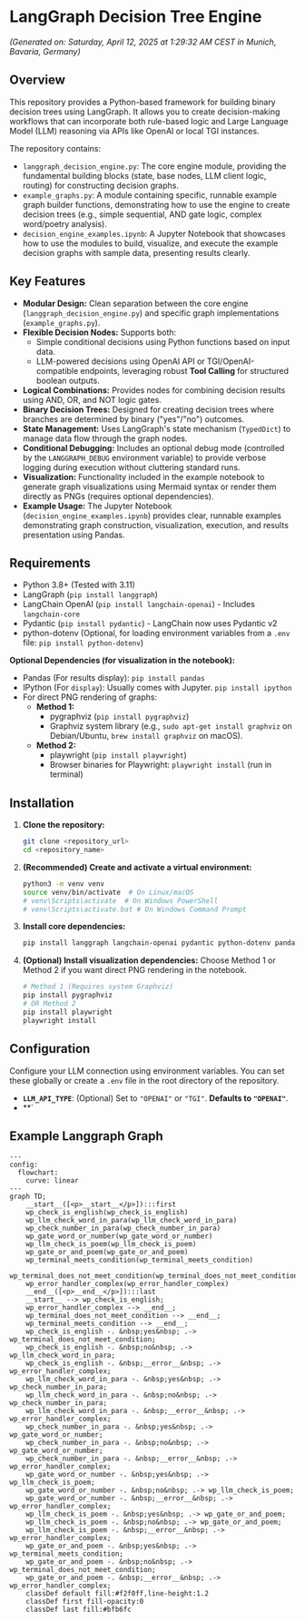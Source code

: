 # LangGraph Decision Tree Engine

*(Generated on: Saturday, April 12, 2025 at 1:29:32 AM CEST in Munich, Bavaria, Germany)*

## Overview

This repository provides a Python-based framework for building binary decision trees using LangGraph. It allows you to create decision-making workflows that can incorporate both rule-based logic and Large Language Model (LLM) reasoning via APIs like OpenAI or local TGI instances.

The repository contains:

* `langgraph_decision_engine.py`: The core engine module, providing the fundamental building blocks (state, base nodes, LLM client logic, routing) for constructing decision graphs.
* `example_graphs.py`: A module containing specific, runnable example graph builder functions, demonstrating how to use the engine to create decision trees (e.g., simple sequential, AND gate logic, complex word/poetry analysis).
* `decision_engine_examples.ipynb`: A Jupyter Notebook that showcases how to use the modules to build, visualize, and execute the example decision graphs with sample data, presenting results clearly.

## Key Features

* **Modular Design:** Clean separation between the core engine (`langgraph_decision_engine.py`) and specific graph implementations (`example_graphs.py`).
* **Flexible Decision Nodes:** Supports both:
    * Simple conditional decisions using Python functions based on input data.
    * LLM-powered decisions using OpenAI API or TGI/OpenAI-compatible endpoints, leveraging robust **Tool Calling** for structured boolean outputs.
* **Logical Combinations:** Provides nodes for combining decision results using AND, OR, and NOT logic gates.
* **Binary Decision Trees:** Designed for creating decision trees where branches are determined by binary ("yes"/"no") outcomes.
* **State Management:** Uses LangGraph's state mechanism (`TypedDict`) to manage data flow through the graph nodes.
* **Conditional Debugging:** Includes an optional debug mode (controlled by the `LANGGRAPH_DEBUG` environment variable) to provide verbose logging during execution without cluttering standard runs.
* **Visualization:** Functionality included in the example notebook to generate graph visualizations using Mermaid syntax or render them directly as PNGs (requires optional dependencies).
* **Example Usage:** The Jupyter Notebook (`decision_engine_examples.ipynb`) provides clear, runnable examples demonstrating graph construction, visualization, execution, and results presentation using Pandas.

## Requirements

* Python 3.8+ (Tested with 3.11)
* LangGraph (`pip install langgraph`)
* LangChain OpenAI (`pip install langchain-openai`) - Includes `langchain-core`
* Pydantic (`pip install pydantic`) - LangChain now uses Pydantic v2
* python-dotenv (Optional, for loading environment variables from a `.env` file: `pip install python-dotenv`)

**Optional Dependencies (for visualization in the notebook):**

* Pandas (For results display): `pip install pandas`
* IPython (For `display`): Usually comes with Jupyter. `pip install ipython`
* For direct PNG rendering of graphs:
    * **Method 1:**
        * pygraphviz (`pip install pygraphviz`)
        * Graphviz system library (e.g., `sudo apt-get install graphviz` on Debian/Ubuntu, `brew install graphviz` on macOS).
    * **Method 2:**
        * playwright (`pip install playwright`)
        * Browser binaries for Playwright: `playwright install` (run in terminal)

## Installation

1.  **Clone the repository:**
    ```bash
    git clone <repository_url>
    cd <repository_name>
    ```

2.  **(Recommended) Create and activate a virtual environment:**
    ```bash
    python3 -m venv venv
    source venv/bin/activate  # On Linux/macOS
    # venv\Scripts\activate  # On Windows PowerShell
    # venv\Scripts\activate.bat # On Windows Command Prompt
    ```

3.  **Install core dependencies:**
    ```bash
    pip install langgraph langchain-openai pydantic python-dotenv pandas ipython
    ```

4.  **(Optional) Install visualization dependencies:** Choose Method 1 or Method 2 if you want direct PNG rendering in the notebook.
    ```bash
    # Method 1 (Requires system Graphviz)
    pip install pygraphviz
    # OR Method 2
    pip install playwright
    playwright install
    ```

## Configuration

Configure your LLM connection using environment variables. You can set these globally or create a `.env` file in the root directory of the repository.

* **`LLM_API_TYPE`**: (Optional) Set to `"OPENAI"` or `"TGI"`. **Defaults to `"OPENAI"`**.
* **`


## Example Langgraph Graph

```mermaid
---
config:
  flowchart:
    curve: linear
---
graph TD;
	__start__([<p>__start__</p>]):::first
	wp_check_is_english(wp_check_is_english)
	wp_llm_check_word_in_para(wp_llm_check_word_in_para)
	wp_check_number_in_para(wp_check_number_in_para)
	wp_gate_word_or_number(wp_gate_word_or_number)
	wp_llm_check_is_poem(wp_llm_check_is_poem)
	wp_gate_or_and_poem(wp_gate_or_and_poem)
	wp_terminal_meets_condition(wp_terminal_meets_condition)
	wp_terminal_does_not_meet_condition(wp_terminal_does_not_meet_condition)
	wp_error_handler_complex(wp_error_handler_complex)
	__end__([<p>__end__</p>]):::last
	__start__ --> wp_check_is_english;
	wp_error_handler_complex --> __end__;
	wp_terminal_does_not_meet_condition --> __end__;
	wp_terminal_meets_condition --> __end__;
	wp_check_is_english -. &nbsp;yes&nbsp; .-> wp_terminal_does_not_meet_condition;
	wp_check_is_english -. &nbsp;no&nbsp; .-> wp_llm_check_word_in_para;
	wp_check_is_english -. &nbsp;__error__&nbsp; .-> wp_error_handler_complex;
	wp_llm_check_word_in_para -. &nbsp;yes&nbsp; .-> wp_check_number_in_para;
	wp_llm_check_word_in_para -. &nbsp;no&nbsp; .-> wp_check_number_in_para;
	wp_llm_check_word_in_para -. &nbsp;__error__&nbsp; .-> wp_error_handler_complex;
	wp_check_number_in_para -. &nbsp;yes&nbsp; .-> wp_gate_word_or_number;
	wp_check_number_in_para -. &nbsp;no&nbsp; .-> wp_gate_word_or_number;
	wp_check_number_in_para -. &nbsp;__error__&nbsp; .-> wp_error_handler_complex;
	wp_gate_word_or_number -. &nbsp;yes&nbsp; .-> wp_llm_check_is_poem;
	wp_gate_word_or_number -. &nbsp;no&nbsp; .-> wp_llm_check_is_poem;
	wp_gate_word_or_number -. &nbsp;__error__&nbsp; .-> wp_error_handler_complex;
	wp_llm_check_is_poem -. &nbsp;yes&nbsp; .-> wp_gate_or_and_poem;
	wp_llm_check_is_poem -. &nbsp;no&nbsp; .-> wp_gate_or_and_poem;
	wp_llm_check_is_poem -. &nbsp;__error__&nbsp; .-> wp_error_handler_complex;
	wp_gate_or_and_poem -. &nbsp;yes&nbsp; .-> wp_terminal_meets_condition;
	wp_gate_or_and_poem -. &nbsp;no&nbsp; .-> wp_terminal_does_not_meet_condition;
	wp_gate_or_and_poem -. &nbsp;__error__&nbsp; .-> wp_error_handler_complex;
	classDef default fill:#f2f0ff,line-height:1.2
	classDef first fill-opacity:0
	classDef last fill:#bfb6fc

```
